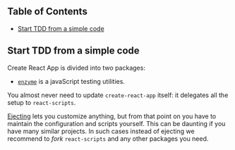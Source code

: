 ## Table of Contents

- [Start TDD from a simple code](#start-tdd-from-a-simple-code)


## Start TDD from a simple code

Create React App is divided into two packages:

* [`enzyme`](https://github.com/airbnb/enzyme) is a javaScript testing utilities.

You almost never need to update `create-react-app` itself: it delegates all the setup to `react-scripts`.

[Ejecting](#npm-run-eject) lets you customize anything, but from that point on you have to maintain the configuration and scripts yourself. This can be daunting if you have many similar projects. In such cases instead of ejecting we recommend to *fork* `react-scripts` and any other packages you need.
